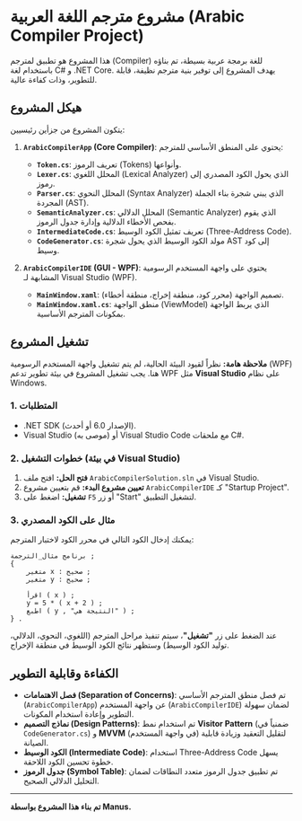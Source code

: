 # مشروع مترجم اللغة العربية (Arabic Compiler Project)

هذا المشروع هو تطبيق لمترجم (Compiler) للغة برمجة عربية بسيطة، تم بناؤه باستخدام لغة C# و .NET Core. يهدف المشروع إلى توفير بنية مترجم نظيفة، قابلة للتطوير، وذات كفاءة عالية.

## هيكل المشروع

يتكون المشروع من جزأين رئيسيين:

1.  **`ArabicCompilerApp` (Core Compiler)**: يحتوي على المنطق الأساسي للمترجم:
    *   **`Token.cs`**: تعريف الرموز (Tokens) وأنواعها.
    *   **`Lexer.cs`**: المحلل اللغوي (Lexical Analyzer) الذي يحول الكود المصدري إلى رموز.
    *   **`Parser.cs`**: المحلل النحوي (Syntax Analyzer) الذي يبني شجرة بناء الجملة المجردة (AST).
    *   **`SemanticAnalyzer.cs`**: المحلل الدلالي (Semantic Analyzer) الذي يقوم بفحص الأخطاء الدلالية وإدارة جدول الرموز.
    *   **`IntermediateCode.cs`**: تعريف تمثيل الكود الوسيط (Three-Address Code).
    *   **`CodeGenerator.cs`**: مولد الكود الوسيط الذي يحول شجرة AST إلى كود وسيط.

2.  **`ArabicCompilerIDE` (GUI - WPF)**: يحتوي على واجهة المستخدم الرسومية المشابهة لـ Visual Studio (WPF).
    *   **`MainWindow.xaml`**: تصميم الواجهة (محرر كود، منطقة إخراج، منطقة أخطاء).
    *   **`MainWindow.xaml.cs`**: منطق الواجهة (ViewModel) الذي يربط الواجهة بمكونات المترجم الأساسية.

## تشغيل المشروع

**ملاحظة هامة:** نظراً لقيود البيئة الحالية، لم يتم تشغيل واجهة المستخدم الرسومية (WPF) هنا. يجب تشغيل المشروع في بيئة تطوير تدعم WPF مثل **Visual Studio** على نظام Windows.

### 1. المتطلبات

*   .NET SDK (الإصدار 6.0 أو أحدث).
*   Visual Studio (موصى به) أو Visual Studio Code مع ملحقات C#.

### 2. خطوات التشغيل (في بيئة Visual Studio)

1.  **فتح الحل:** افتح ملف `ArabicCompilerSolution.sln` في Visual Studio.
2.  **تعيين مشروع البدء:** قم بتعيين مشروع `ArabicCompilerIDE` كـ "Startup Project".
3.  **تشغيل:** اضغط على `F5` أو زر "Start" لتشغيل التطبيق.

### 3. مثال على الكود المصدري

يمكنك إدخال الكود التالي في محرر الكود لاختبار المترجم:

```
برنامج مثال_الترجمة ;
{
    متغير x : صحيح ;
    متغير y : صحيح ;
    
    اقرأ ( x ) ;
    y = 5 * ( x + 2 ) ;
    اطبع ( y , "النتيجة هي" ) ;
} .
```

عند الضغط على زر **"تشغيل"**، سيتم تنفيذ مراحل المترجم (اللغوي، النحوي، الدلالي، توليد الكود الوسيط) وستظهر نتائج الكود الوسيط في منطقة الإخراج.

## الكفاءة وقابلية التطوير

*   **فصل الاهتمامات (Separation of Concerns)**: تم فصل منطق المترجم الأساسي (`ArabicCompilerApp`) عن واجهة المستخدم (`ArabicCompilerIDE`) لضمان سهولة التطوير وإعادة استخدام المكونات.
*   **نماذج التصميم (Design Patterns)**: تم استخدام نمط **Visitor Pattern** (ضمنياً في `CodeGenerator.cs`) و **MVVM** (في واجهة المستخدم) لتقليل التعقيد وزيادة قابلية الصيانة.
*   **الكود الوسيط (Intermediate Code)**: استخدام Three-Address Code يسهل خطوة تحسين الكود اللاحقة.
*   **جدول الرموز (Symbol Table)**: تم تطبيق جدول الرموز متعدد النطاقات لضمان التحليل الدلالي الصحيح.

---
**تم بناء هذا المشروع بواسطة Manus.**

